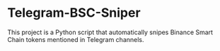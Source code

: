 # Telegram-BSC-Sniper
This project is a Python script that automatically snipes Binance Smart Chain tokens mentioned in Telegram channels.
